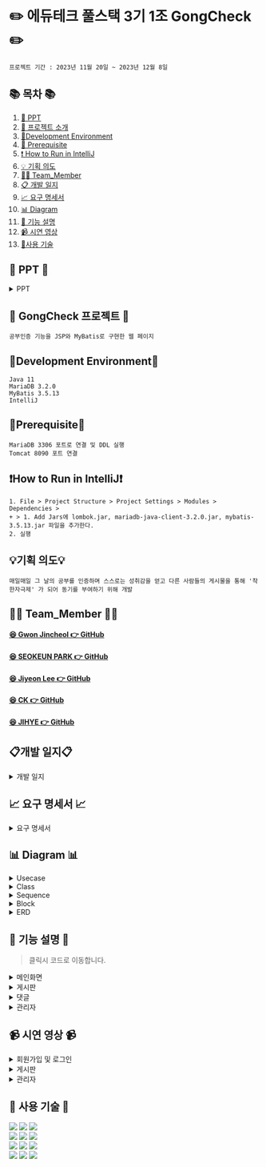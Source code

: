 #  ✏️ 에듀테크 풀스택 3기 1조 GongCheck ✏️ 
```bash
프로젝트 기간 : 2023년 11월 20일 ~ 2023년 12월 8일
```
## 📚 목차 📚

1. [📂 PPT](#-PPT-)
2. [📖 프로젝트 소개](#-gongcheck-프로젝트-)
3. [🔧Development Environment](#development-environment)
4. [🔔 Prerequisite](#prerequisite)
5. [❗ How to Run in IntelliJ](#how-to-run-in-intellij)
6. [💡 기획 의도](#기획-의도)
7. [🙋‍♀️ Team_Member](#%EF%B8%8F-team_member-%EF%B8%8F)
8. [📋 개발 일지](#개발-일지)
9. [📈  요구 명세서](#-요구-명세서-)
10. [📊 Diagram](#-다이어그램-)
11. [📝 기능 설명](#-기능-설명-)
12. [📹 시연 영상](#-시연-영상-)
13. [🔨사용 기술](#-사용-기술-)


## 📂 PPT 📂

<details><summary>PPT</summary>

![1](https://github.com/seokeunpark/Team_ProJect/assets/145525099/845cda3b-d2d6-426c-ba11-d7a3a2f9950d)
![2](https://github.com/seokeunpark/Team_ProJect/assets/145525099/2ee6f5a1-9859-4fef-a5fb-0e498365e229)
![3](https://github.com/seokeunpark/Team_ProJect/assets/145525099/c9f7b63c-2069-4810-8f9d-f61b8544739b)
![4](https://github.com/seokeunpark/Team_ProJect/assets/145525099/5eea684b-c370-4732-bfb1-5d27515b1353)
![5](https://github.com/seokeunpark/Team_ProJect/assets/145525099/c35549d1-ae0a-4657-8b95-6690a15729ac)
![6](https://github.com/seokeunpark/Team_ProJect/assets/145525099/d2f005d6-8577-4d7e-913b-535129afccb0)
![7](https://github.com/seokeunpark/Team_ProJect/assets/145525099/95a1312f-0e3e-4f45-9cc1-6fd4734fe9a7)
![8](https://github.com/seokeunpark/Team_ProJect/assets/145525099/ff9a5226-d4a9-4c6e-9042-2fe169f15473)
![9](https://github.com/seokeunpark/Team_ProJect/assets/145525099/2f54dbf8-5532-45a2-9669-094c5aa03791)
![10](https://github.com/seokeunpark/Team_ProJect/assets/145525099/4a1d829a-4ecb-46dc-843c-6a252527f3a6)
![11](https://github.com/seokeunpark/Team_ProJect/assets/145525099/d2d47509-c56b-4b30-b3af-bbf739c56fae)
![12](https://github.com/seokeunpark/Team_ProJect/assets/145525099/5b964c21-ee3d-4025-9f57-5e6b4d142d71)
![13](https://github.com/seokeunpark/Team_ProJect/assets/145525099/bc8387d7-53c7-4273-b081-be46826333a9)
![14](https://github.com/seokeunpark/Team_ProJect/assets/145525099/8e6e3e6a-721c-4420-bc3d-8704ef80cf4c)
![15](https://github.com/seokeunpark/Team_ProJect/assets/145525099/b0b72718-1806-4210-a2b8-6d6bb6c7e3b4)
![16](https://github.com/seokeunpark/Team_ProJect/assets/145525099/e7619a9e-e3f7-4977-88a2-bbd2f743fd9a)
![17](https://github.com/seokeunpark/Team_ProJect/assets/145525099/e3152df5-8fe9-4e72-baac-a21094af98e5)
![18](https://github.com/seokeunpark/Team_ProJect/assets/145525099/eb8a9ed7-7925-42e5-88e4-a970b235e99a)
![19](https://github.com/seokeunpark/Team_ProJect/assets/145525099/a21401af-dbfc-44f5-8296-05b36c27a7b9)
![20](https://github.com/seokeunpark/Team_ProJect/assets/145525099/766bbe6d-20d0-480a-afb9-bce89eedd60c)
![21](https://github.com/seokeunpark/Team_ProJect/assets/145525099/77da97df-ed07-4bbf-be94-7f0fa571024d)
![22](https://github.com/seokeunpark/Team_ProJect/assets/145525099/056f6a50-0cf2-44c1-a65f-42cb63f11be7)
![23](https://github.com/seokeunpark/Team_ProJect/assets/145525099/1f8579ac-6bac-42ba-aeb4-ef3b619711c4)
![24](https://github.com/seokeunpark/Team_ProJect/assets/145525099/bcabadc2-ff26-46a4-8f28-b7152b8e1897)


</details>
      
## 📖 GongCheck 프로젝트 📖
```bash프로젝트 소개
공부인증 기능을 JSP와 MyBatis로 구현한 웹 페이지
```
## 🔧Development Environment🔧
```
Java 11
MariaDB 3.2.0
MyBatis 3.5.13
IntelliJ
```
## 🔔Prerequisite🔔
```
MariaDB 3306 포트로 연결 및 DDL 실행
Tomcat 8090 포트 연결
```
## ❗How to Run in IntelliJ❗
```
1. File > Project Structure > Project Settings > Modules > Dependencies >
+ > 1. Add Jars에 lombok.jar, mariadb-java-client-3.2.0.jar, mybatis-3.5.13.jar 파일을 추가한다.
2. 실행
```

## 💡기획 의도💡
```
매일매일 그 날의 공부를 인증하며 스스로는 성취감을 얻고 다른 사람들의 게시물을 통해 '착한자극제' 가 되어 동기를 부여하기 위해 개발
```

## 🙋‍♀️ Team_Member 🙋‍♀️

#### [😆 Gwon Jincheol 👉 GitHub](https://github.com/Jincheol-11)
#### [😆 SEOKEUN PARK 👉 GitHub](https://github.com/seokeunpark)
#### [😆 Jiyeon Lee 👉 GitHub](https://github.com/thegreatjy)
#### [😆 CK 👉 GitHub](https://github.com/kidchang93)
#### [😆 JIHYE 👉 GitHub](https://github.com/jyeeeh)

## 📋개발 일지📋
<details><summary>개발 일지</summary>
   
![개발일지](https://github.com/seokeunpark/Team_ProJect/assets/145525099/d637af23-b72b-4d7b-90c1-45ca18ff9103)
)
</details>




## 📈 요구 명세서 📈

<details><summary>요구 명세서</summary>
  <img src="https://github.com/Chunjae-GongCheck/GongCheck/assets/145524731/5eecf6d0-7d59-42b1-a983-db23b09c1fcf">
</details>

## 📊 Diagram 📊

<details><summary>Usecase</summary>
<img src="https://github.com/Chunjae-GongCheck/GongCheck/assets/145524731/a51563fa-d066-43d9-acbe-9daf5045e518">
</details>

<details><summary>Class</summary>
<img src="https://github.com/Chunjae-GongCheck/GongCheck/assets/145524731/a6994ff8-e996-437f-b8f0-13877b6e2d2d">

</details>
<details><summary>Sequence</summary>
<img src="https://github.com/Chunjae-GongCheck/GongCheck/assets/145524731/204a25c8-1b3a-426d-8240-2704fa6d98a1">
<img src="https://github.com/Chunjae-GongCheck/GongCheck/assets/145524731/dd4944fa-f729-48f4-8897-f10cbeee41d5">

</details>

<details><summary>Block</summary>
<img src="https://github.com/Chunjae-GongCheck/GongCheck/assets/145525099/f6201177-68d9-4e09-81da-4edd70410ef7">
    
</details>

<details><summary>ERD</summary>
<img src="https://github.com/Chunjae-GongCheck/GongCheck/assets/145524731/db84e93c-2856-4587-ae72-b318c843b9e4">


</details>

## 📝 기능 설명 📝
> 클릭시 코드로 이동합니다. 

<details><summary>메인화면
</summary>
<br/>
   
[- 회원가입](#)
<br/>
<img src="#" width="350px" height="150px">

<br/>

[- 로그인](#)
<br/>
<img src="#" width="350px" height="150px">

<br/>
</details>

<details><summary>게시판
</summary>
<br/>   
   
[- 작성](#)
<br/>
<img src="#" width="350px" height="150px">

[- 수정](#)
<br/>
<img src="#" width="350px" height="150px">

[- 삭제](#)
<br/>
<img src="#" width="350px" height="150px">
   
<br/>
</details>

<details><summary>댓글
</summary>
<br/>
   
[- 작성](#)
<br/>
<img src="#" width="350px" height="150px">

[- 수정](#)
<br/>
<img src="#" width="350px" height="150px">

[- 삭제](#)
<br/>
<img src="#" width="350px" height="150px">
   
<br/>
</details>

<details><summary>관리자
</summary>
 <br/>  

[- 회원수정 및 삭제](#)
<br/>
<img src="#" width="350px" height="150px">
   
<br/>
</details>

## 📹 시연 영상 📹

<details><summary>회원가입 및 로그인</summary>
   
![noLogin](#)
</details>
    
<details><summary>게시판</summary>
    
![login](#)

</details>

<details><summary>관리자</summary>
    
![admin](#)


</details>


## 🔨 사용 기술 🔨
<div>
<img src="https://img.shields.io/badge/Html5-E34F26?style=flat-square&logo=html5&logoColor=white">
<img src="https://img.shields.io/badge/javascript-F7DF1E?style=flat-square&logo=javascript&logoColor=black">
<img src="https://img.shields.io/badge/css3-1572B6?style=flat-square&logo=CSS3&logoColor=white">
<br>    
<img src="https://img.shields.io/badge/JAVA-C01818?style=flat-square&logo=coffeescript&logoColor=white" />
<img src="https://img.shields.io/badge/MySQL-4479A1?style=flat&logo=MySQL&logoColor=white" />
<img src="https://img.shields.io/badge/MariaDB-003545?style=flat&logo=MariaDB&logoColor=white" />
<br>
<img src="https://img.shields.io/badge/IntelliJ-000000?style=flat-square&logo=intellijidea&logoColor=white" />
<img src="https://img.shields.io/badge/Slack-4A154B?style=flat-square&logo=slack&logoColor=white" />
<img src="https://img.shields.io/badge/StarUML-E25A1C?style=flat-square&logo=apachespark&logoColor=white" />
<br>
<img src="https://img.shields.io/badge/GitHub-181717?style=flat-square&logo=GitHub&logoColor=white" />
<img src="https://img.shields.io/badge/Git-F05032?style=flat-square&logo=git&logoColor=white" />
<img src="https://img.shields.io/badge/Sourcetree-0052CC?style=flat-square&logo=Sourcetree&logoColor=blue" />
<br>

</div>


